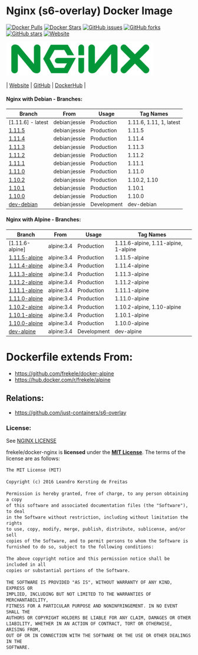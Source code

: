 # Nginx (s6-overlay) Docker Image

[![Docker Pulls](https://img.shields.io/docker/pulls/frekele/nginx.svg)](https://hub.docker.com/r/frekele/nginx/)
[![Docker Stars](https://img.shields.io/docker/stars/frekele/nginx.svg)](https://hub.docker.com/r/frekele/nginx/)
[![GitHub issues](https://img.shields.io/github/issues/frekele/docker-nginx.svg)](https://github.com/frekele/docker-nginx/issues)
[![GitHub forks](https://img.shields.io/github/forks/frekele/docker-nginx.svg)](https://github.com/frekele/docker-nginx/network)
[![GitHub stars](https://img.shields.io/github/stars/frekele/docker-nginx.svg)](https://github.com/frekele/docker-nginx/stargazers)
[![Website](https://img.shields.io/website-up-down-green-red/http/shields.io.svg)](https://frekele.github.io/docker-nginx/)

[![Nginx Image][NginxImage]][NginxWebsite]

| [Website]  | [GitHub]  | [DockerHub]  |


#### Nginx with Debian - Branches:
| Branch                      | From                     | Usage        | Tag Names                                  |
| --------------------------- | ------------------------ | ------------ | -------------------------------------------|
| [1.11.6] - latest           | debian:jessie            | Production   | 1.11.6, 1.11, 1, latest                    |
| [1.11.5]                    | debian:jessie            | Production   | 1.11.5                                     |
| [1.11.4]                    | debian:jessie            | Production   | 1.11.4                                     |
| [1.11.3]                    | debian:jessie            | Production   | 1.11.3                                     |
| [1.11.2]                    | debian:jessie            | Production   | 1.11.2                                     |
| [1.11.1]                    | debian:jessie            | Production   | 1.11.1                                     |
| [1.11.0]                    | debian:jessie            | Production   | 1.11.0                                     |
| [1.10.2]                    | debian:jessie            | Production   | 1.10.2, 1.10                               |
| [1.10.1]                    | debian:jessie            | Production   | 1.10.1                                     |
| [1.10.0]                    | debian:jessie            | Production   | 1.10.0                                     |
| [dev-debian]                | debian:jessie            | Development  | dev-debian                                 |


#### Nginx with Alpine - Branches:
| Branch                      | From                     | Usage        | Tag Names                                  |
| --------------------------- | ------------------------ | ------------ | -------------------------------------------|
| [1.11.6-alpine]             | alpine:3.4               | Production   | 1.11.6-alpine, 1.11-alpine, 1-alpine       |
| [1.11.5-alpine]             | alpine:3.4               | Production   | 1.11.5-alpine                              |
| [1.11.4-alpine]             | alpine:3.4               | Production   | 1.11.4-alpine                              |
| [1.11.3-alpine]             | alpine:3.4               | Production   | 1.11.3-alpine                              |
| [1.11.2-alpine]             | alpine:3.4               | Production   | 1.11.2-alpine                              |
| [1.11.1-alpine]             | alpine:3.4               | Production   | 1.11.1-alpine                              |
| [1.11.0-alpine]             | alpine:3.4               | Production   | 1.11.0-alpine                              |
| [1.10.2-alpine]             | alpine:3.4               | Production   | 1.10.2-alpine, 1.10-alpine                 |
| [1.10.1-alpine]             | alpine:3.4               | Production   | 1.10.1-alpine                              |
| [1.10.0-alpine]             | alpine:3.4               | Production   | 1.10.0-alpine                              |
| [dev-alpine]                | alpine:3.4               | Development  | dev-alpine                                 |


# Dockerfile extends From:
- https://github.com/frekele/docker-alpine
- https://hub.docker.com/r/frekele/alpine


## Relations:
 - https://github.com/just-containers/s6-overlay

### License:
See [NGINX LICENSE]

frekele/docker-nginx is **licensed** under the **[MIT License]**. The terms of the license are as follows:

    The MIT License (MIT)

    Copyright (c) 2016 Leandro Kersting de Freitas

    Permission is hereby granted, free of charge, to any person obtaining a copy
    of this software and associated documentation files (the "Software"), to deal
    in the Software without restriction, including without limitation the rights
    to use, copy, modify, merge, publish, distribute, sublicense, and/or sell
    copies of the Software, and to permit persons to whom the Software is
    furnished to do so, subject to the following conditions:

    The above copyright notice and this permission notice shall be included in all
    copies or substantial portions of the Software.

    THE SOFTWARE IS PROVIDED "AS IS", WITHOUT WARRANTY OF ANY KIND, EXPRESS OR
    IMPLIED, INCLUDING BUT NOT LIMITED TO THE WARRANTIES OF MERCHANTABILITY,
    FITNESS FOR A PARTICULAR PURPOSE AND NONINFRINGEMENT. IN NO EVENT SHALL THE
    AUTHORS OR COPYRIGHT HOLDERS BE LIABLE FOR ANY CLAIM, DAMAGES OR OTHER
    LIABILITY, WHETHER IN AN ACTION OF CONTRACT, TORT OR OTHERWISE, ARISING FROM,
    OUT OF OR IN CONNECTION WITH THE SOFTWARE OR THE USE OR OTHER DEALINGS IN THE
    SOFTWARE.

[NginxImage]: https://raw.githubusercontent.com/frekele/docker-nginx/dev-debian/nginx-logo.png
[NginxWebsite]: https://nginx.org/
[Website]: https://frekele.github.io/docker-nginx
[GitHub]: https://github.com/frekele/docker-nginx
[DockerHub]: https://hub.docker.com/r/frekele/nginx
[NGINX LICENSE]: https://github.com/frekele/docker-nginx/blob/dev-debian/NGINX_LICENSE
[MIT LICENSE]: https://github.com/frekele/docker-nginx/blob/dev-debian/LICENSE

[1.11.5]: https://github.com/frekele/docker-nginx/blob/1.11.5/Dockerfile
[1.11.4]: https://github.com/frekele/docker-nginx/blob/1.11.4/Dockerfile
[1.11.3]: https://github.com/frekele/docker-nginx/blob/1.11.3/Dockerfile
[1.11.2]: https://github.com/frekele/docker-nginx/blob/1.11.2/Dockerfile
[1.11.1]: https://github.com/frekele/docker-nginx/blob/1.11.1/Dockerfile
[1.11.0]: https://github.com/frekele/docker-nginx/blob/1.11.0/Dockerfile
[1.10.2]: https://github.com/frekele/docker-nginx/blob/1.10.2/Dockerfile
[1.10.1]: https://github.com/frekele/docker-nginx/blob/1.10.1/Dockerfile
[1.10.0]: https://github.com/frekele/docker-nginx/blob/1.10.0/Dockerfile
[dev-debian]: https://github.com/frekele/docker-nginx/blob/dev-debian/Dockerfile

[1.11.5-alpine]: https://github.com/frekele/docker-nginx/blob/1.11.5-alpine/Dockerfile
[1.11.4-alpine]: https://github.com/frekele/docker-nginx/blob/1.11.4-alpine/Dockerfile
[1.11.3-alpine]: https://github.com/frekele/docker-nginx/blob/1.11.3-alpine/Dockerfile
[1.11.2-alpine]: https://github.com/frekele/docker-nginx/blob/1.11.2-alpine/Dockerfile
[1.11.1-alpine]: https://github.com/frekele/docker-nginx/blob/1.11.1-alpine/Dockerfile
[1.11.0-alpine]: https://github.com/frekele/docker-nginx/blob/1.11.0-alpine/Dockerfile
[1.10.2-alpine]: https://github.com/frekele/docker-nginx/blob/1.10.2-alpine/Dockerfile
[1.10.1-alpine]: https://github.com/frekele/docker-nginx/blob/1.10.1-alpine/Dockerfile
[1.10.0-alpine]: https://github.com/frekele/docker-nginx/blob/1.10.0-alpine/Dockerfile
[dev-alpine]: https://github.com/frekele/docker-nginx/blob/dev-alpine/Dockerfile

